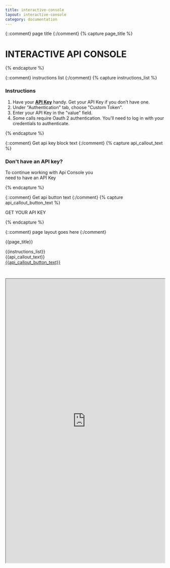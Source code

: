 ```yaml
---
title: interactive-console
layout: interactive-console
category: documentation
---
```


{::comment}
page title
{:/comment}
{% capture page_title %}

# INTERACTIVE API CONSOLE

{% endcapture %}

{::comment}
instructions list
{:/comment}
{% capture instructions_list %}

### Instructions

1. Have your **[API Key](https://dev-livenation.devportal.apigee.com/user/login)** handy. Get your API Key if you don’t have one.
2. Under "Authentication" tab, choose "Custom Token".
3. Enter your API Key in the "value" field.
4. Some calls require Oauth 2 authentication. You'll need to log in with your credentials to authenticate.

{% endcapture %}

{::comment}
Get api key block text
{:/comment}
{% capture api_callout_text %}

### Don't have an API key?

To continue working with Api Console you <br/> need to have an API Key

{% endcapture %}

{::comment}
Get api button text
{:/comment}
{% capture api_callout_button_text %}

GET YOUR API KEY

{% endcapture %}

{::comment}
page layout goes here
{:/comment}

{{page_title}}

<div id="console-instructions" markdown="1">
{{instructions_list}}
</div>

<div id="get-key-callout">
<div markdown="1">
{{api_callout_text}}
</div>
<a href="https://dev-livenation.devportal.apigee.com/user/login" class="tm-btn tm-btn-transparent">{{api_callout_button_text}}</a>
</div>

<iframe id="console-iframe" src="https://apigee.com/ticketmaster/embed/console/tmapi" width="100%" height="900" scrolling="no" style="margin-top: 3em;"></iframe>
